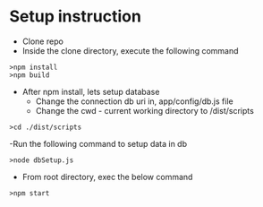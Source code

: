 # Setup instruction
- Clone repo
- Inside the clone directory, execute the following command
```
>npm install
>npm build
```
- After npm install, lets setup database 
    - Change the connection db uri in, app/config/db.js file
    - Change the cwd - current working directory to /dist/scripts
```
>cd ./dist/scripts
```
-Run the following command to setup data in db
```
>node dbSetup.js
```
- From root directory, exec the below command
```
>npm start
```

